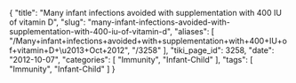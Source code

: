 {
    "title": "Many infant infections avoided with supplementation with 400 IU of vitamin D",
    "slug": "many-infant-infections-avoided-with-supplementation-with-400-iu-of-vitamin-d",
    "aliases": [
        "/Many+infant+infections+avoided+with+supplementation+with+400+IU+of+vitamin+D+\u2013+Oct+2012",
        "/3258"
    ],
    "tiki_page_id": 3258,
    "date": "2012-10-07",
    "categories": [
        "Immunity",
        "Infant-Child"
    ],
    "tags": [
        "Immunity",
        "Infant-Child"
    ]
}